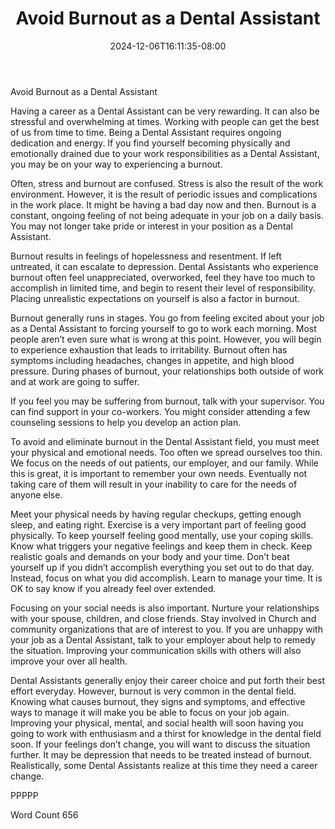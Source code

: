 ﻿---
title: "Avoid Burnout as a Dental Assistant"
date: 2024-12-06T16:11:35-08:00
description: "Text Tips for Web Success"
featured_image: "/images/Text.jpg"
tags: ["Text"]
---

Avoid Burnout as a Dental Assistant

Having a career as a Dental Assistant can be very rewarding. It can also be stressful and overwhelming at times. Working with people can get the best of us from time to time. Being a Dental Assistant requires ongoing dedication and energy. If you find yourself becoming physically and emotionally drained due to your work responsibilities as a Dental Assistant, you may be on your way to experiencing a burnout.

Often, stress and burnout are confused. Stress is also the result of the work environment. However, it is the result of periodic issues and complications in the work place. It might be having a bad day now and then. Burnout is a constant, ongoing feeling of not being adequate in your job on a daily basis. You may not longer take pride or interest in your position as a Dental Assistant. 

Burnout results in feelings of hopelessness and resentment. If left untreated, it can escalate to depression. Dental Assistants who experience burnout often feel unappreciated, overworked, feel they have too much to accomplish in limited time, and begin to resent their level of responsibility. Placing unrealistic expectations on yourself is also a factor in burnout. 

Burnout generally runs in stages. You go from feeling excited about your job as a Dental Assistant to forcing yourself to go to work each morning. Most people aren’t even sure what is wrong at this point. However, you will begin to experience exhaustion that leads to irritability. Burnout often has symptoms including headaches, changes in appetite, and high blood pressure. During phases of burnout, your relationships both outside of work and at work are going to suffer. 

If you feel you may be suffering from burnout, talk with your supervisor. You can find support in your co-workers. You might consider attending a few counseling sessions to help you develop an action plan. 

To avoid and eliminate burnout in the Dental Assistant field, you must meet your physical and emotional needs. Too often we spread ourselves too thin. We focus on the needs of out patients, our employer, and our family. While this is great, it is important to remember your own needs. Eventually not taking care of them will result in your inability to care for the needs of anyone else. 

Meet your physical needs by having regular checkups, getting enough sleep, and eating right. Exercise is a very important part of feeling good physically. To keep yourself feeling good mentally, use your coping skills. Know what triggers your negative feelings and keep them in check. Keep realistic goals and demands on your body and your time. Don’t beat yourself up if you didn’t accomplish everything you set out to do that day. Instead, focus on what you did accomplish. Learn to manage your time. It is OK to say know if you already feel over extended. 

Focusing on your social needs is also important. Nurture your relationships with your spouse, children, and close friends. Stay involved in Church and community organizations that are of interest to you. If you are unhappy with your job as a Dental Assistant, talk to your employer about help to remedy the situation. Improving your communication skills with others will also improve your over all health.

Dental Assistants generally enjoy their career choice and put forth their best effort everyday. However, burnout is very common in the dental field. Knowing what causes burnout, they signs and symptoms, and effective ways to manage it will make you be able to focus on your job again. Improving your physical, mental, and social health will soon having you going to work with enthusiasm and a thirst for knowledge in the dental field soon. If your feelings don’t change, you will want to discuss the situation further. It may be depression that needs to be treated instead of burnout. Realistically, some Dental Assistants realize at this time they need a career change. 

PPPPP

Word Count 656






